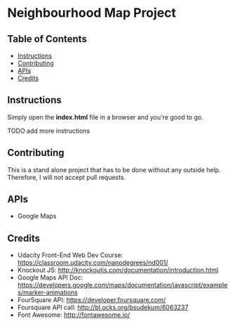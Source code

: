 # Neighbourhood Map Project

## Table of Contents

* [Instructions](#instructions)
* [Contributing](#contributing)
* [APIs](#apis)
* [Credits](#credits)

## Instructions

Simply open the **index.html** file in a browser and you're good to go.

TODO
add more instructions

## Contributing

This is a stand alone project that has to be done without any outside help. Therefore, I will not accept pull requests.

## APIs
* Google Maps

## Credits

* Udacity Front-End Web Dev Course: https://classroom.udacity.com/nanodegrees/nd001/
* Knockout JS: http://knockoutjs.com/documentation/introduction.html
* Google Maps API Doc: https://developers.google.com/maps/documentation/javascript/examples/marker-animations
* FourSquare API: https://developer.foursquare.com/
* Foursquare API call: http://bl.ocks.org/bsudekum/6063237
* Font Awesome: http://fontawesome.io/